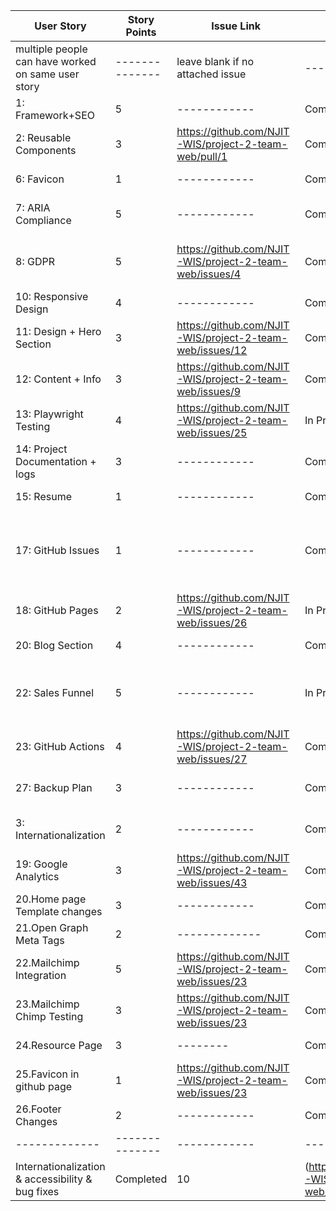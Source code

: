 | User Story | Story Points | Issue Link | Status | Assigned To | Assigned On | Completed On | Status Notes |
|-------------|--------------|------------|--------|-------------|-------------|--------------|--------------|
|multiple people can have worked on same user story|--------------|leave blank if no attached issue|--------|-------------|-------------|------------|optional|
|1: Framework+SEO|5|------------|Completed|Tanner|April 18|April 27|--------------|
|2: Reusable Components|3|https://github.com/NJIT-WIS/project-2-team-web/pull/1|Completed|Tanner|April 18|April 27|--------------|
|6: Favicon|1|------------|Completed|Tanner|May 6|May 6|--------------|
|7: ARIA Compliance|5|------------|Completed|Tanner|April 19|April 27|This was for the navbar|--------------|
|8: GDPR|5|https://github.com/NJIT-WIS/project-2-team-web/issues/4|Completed|Tanner|May 5|May 6|Privacy Policy Popup + Page|--------------|
|10: Responsive Design|4|------------|Completed|Tanner|April 18|April 28|--------------|--------------|
|11: Design + Hero Section|3|https://github.com/NJIT-WIS/project-2-team-web/issues/12|Completed|Tanner|April 26|April 28|--------------|--------------|
|12: Content + Info|3|https://github.com/NJIT-WIS/project-2-team-web/issues/9|Completed|Tanner|May 5|May 6|--------------|--------------|
|13: Playwright Testing|4|https://github.com/NJIT-WIS/project-2-team-web/issues/25|In Progress|Tanner|April 18|Now|--------------|--------------|
|14: Project Documentation + logs|3|------------|Completed|Tanner|April 10|April 12|--------------|--------------|
|15: Resume|1|------------|Completed|Tanner|May 6|May 7|--------------|--------------|
|17: GitHub Issues|1|------------|Completed|Tanner|April 10|April 12|I set up project board with stages (no issue templates)|--------------|
|18: GitHub Pages|2|https://github.com/NJIT-WIS/project-2-team-web/issues/26|In Progress|Tanner|April 10|Now|--------------|--------------|
|20: Blog Section|4|------------|Completed|Tanner|April 18|April 27|--------------|--------------|
|22: Sales Funnel|5|------------|In Progress|Tanner|April 18|Now|Still creating playwright tests for each step|--------------|
|23: GitHub Actions|4|https://github.com/NJIT-WIS/project-2-team-web/issues/27|Completed|Tanner|April 10|May 5|--------------|--------------|
|27: Backup Plan|3|------------|Completed|Tanner|May 6|May 6|In our project's wiki|--------------|
|3: Internationalization|2|------------|Completed|Tanner|May 7|May 7|Fixed Major Bugs|--------------|
|19: Google Analytics|3|https://github.com/NJIT-WIS/project-2-team-web/issues/43|Completed|Tanner|May 7|May 7|--------------|--------------|
|20.Home page Template changes|3|------------|Completed|Srikavya|April 18|April 20|--------------|--------------|
|21.Open Graph Meta Tags|2|-------------|Completed|Srikavya|May 1|May 2|Completed|--------------|
|22.Mailchimp Integration|5|https://github.com/NJIT-WIS/project-2-team-web/issues/23|Completed|Srikavya|May 6|May 7|--------------|--------------|
|23.Mailchimp Chimp Testing|3|https://github.com/NJIT-WIS/project-2-team-web/issues/23|Completed|Srikavya|May 6|May 7|--------------|-------------|
|24.Resource Page|3|--------|Completed|Srikavya|May 1|May 2|--------------|--------------|
|25.Favicon in github page|1|https://github.com/NJIT-WIS/project-2-team-web/issues/23|Completed|Srikavya|May 1|May 2|-------------|-------------|
|26.Footer Changes|2|------------|Completed|Srikavya|May 1|May 2|--------------|--------------|
|-------------|--------------|------------|--------|-------------|-------------|--------------|--------------|--------------|
|Internationalization & accessibility & bug fixes|Completed|10|(https://github.com/NJIT-WIS/project-2-team-web/issues/44)|Completed|-------------|--------------|--------------|--------------|
